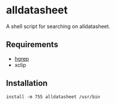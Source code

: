 # alldatasheet
A shell script for searching on alldatasheet.

## Requirements

 - [hgrep](https://github.com/TUVIMEN/hgrep)
 - xclip

## Installation
    install -m 755 alldatasheet /usr/bin
